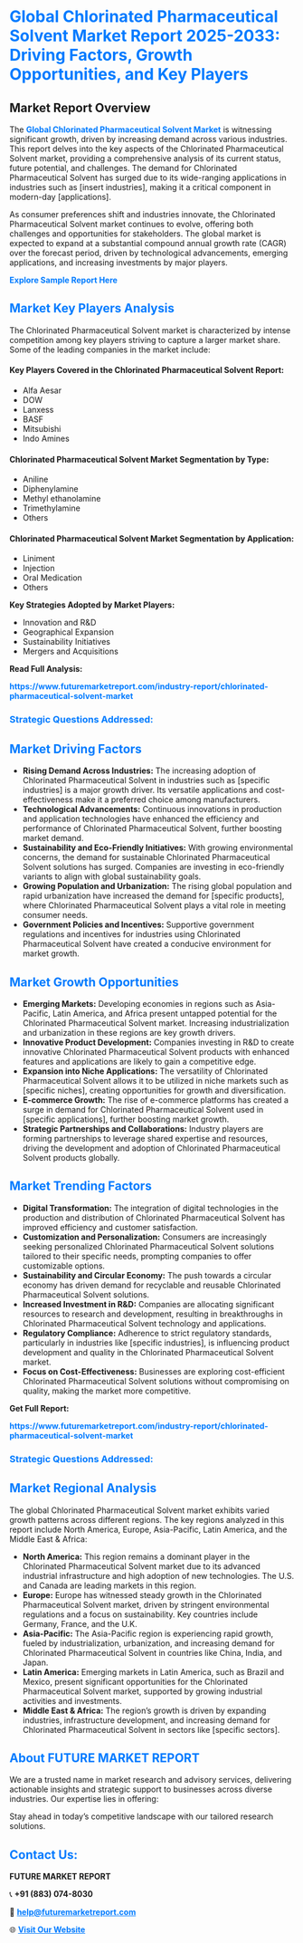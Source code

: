 <h1 style="color: #007BFF;">Global Chlorinated Pharmaceutical Solvent Market Report 2025-2033: Driving Factors, Growth Opportunities, and Key Players</h1>

<section id="overview">
<h2>Market Report Overview</h2>
<p>The <a href="https://www.futuremarketreport.com/industry-report/chlorinated-pharmaceutical-solvent-market" style="color: #007BFF; text-decoration: none;"><strong>Global Chlorinated Pharmaceutical Solvent Market</strong></a> is witnessing significant growth, driven by increasing demand across various industries. This report delves into the key aspects of the Chlorinated Pharmaceutical Solvent market, providing a comprehensive analysis of its current status, future potential, and challenges. The demand for Chlorinated Pharmaceutical Solvent has surged due to its wide-ranging applications in industries such as [insert industries], making it a critical component in modern-day [applications].</p>
<p>As consumer preferences shift and industries innovate, the Chlorinated Pharmaceutical Solvent market continues to evolve, offering both challenges and opportunities for stakeholders. The global market is expected to expand at a substantial compound annual growth rate (CAGR) over the forecast period, driven by technological advancements, emerging applications, and increasing investments by major players.</p>
</section>

<section id="overview">
<p><a href="https://www.futuremarketreport.com/request-sample/reportId=33355" style="color: #007BFF; text-decoration: none;"><strong>Explore Sample Report Here</strong></a></p>
</section>

<section id="key-players">
<h2 style="color: #007BFF;">Market Key Players Analysis</h2>
<p>The Chlorinated Pharmaceutical Solvent market is characterized by intense competition among key players striving to capture a larger market share. Some of the leading companies in the market include:</p>
<h4>Key Players Covered in the Chlorinated Pharmaceutical Solvent Report:</h4>
<ul><li>Alfa Aesar</li><li>DOW</li><li>Lanxess</li><li>BASF</li><li>Mitsubishi</li><li>Indo Amines</li></ul>
<h4>Chlorinated Pharmaceutical Solvent Market Segmentation by Type:</h4>
<ul><li>Aniline</li><li>Diphenylamine</li><li>Methyl ethanolamine</li><li>Trimethylamine</li><li>Others</li></ul>

<h4>Chlorinated Pharmaceutical Solvent Market Segmentation by Application:</h4>
<ul><li>Liniment</li><li>Injection</li><li>Oral Medication</li><li>Others</li></ul>
<p><strong>Key Strategies Adopted by Market Players:</strong></p>
<ul>
<li>Innovation and R&D</li>
<li>Geographical Expansion</li>
<li>Sustainability Initiatives</li>
<li>Mergers and Acquisitions</li>
</ul>
</section>

<section>
<p><strong>Read Full Analysis: </strong></p><a href="https://www.futuremarketreport.com/industry-report/chlorinated-pharmaceutical-solvent-market" style="color: #007BFF; text-decoration: none;"><strong>https://www.futuremarketreport.com/industry-report/chlorinated-pharmaceutical-solvent-market</strong></a>
<h3 style="color: #007BFF;">Strategic Questions Addressed:</h3>
</section>

<section id="driving-factors">
<h2 style="color: #007BFF;">Market Driving Factors</h2>
<ul>
<li><strong>Rising Demand Across Industries:</strong> The increasing adoption of Chlorinated Pharmaceutical Solvent in industries such as [specific industries] is a major growth driver. Its versatile applications and cost-effectiveness make it a preferred choice among manufacturers.</li>
<li><strong>Technological Advancements:</strong> Continuous innovations in production and application technologies have enhanced the efficiency and performance of Chlorinated Pharmaceutical Solvent, further boosting market demand.</li>
<li><strong>Sustainability and Eco-Friendly Initiatives:</strong> With growing environmental concerns, the demand for sustainable Chlorinated Pharmaceutical Solvent solutions has surged. Companies are investing in eco-friendly variants to align with global sustainability goals.</li>
<li><strong>Growing Population and Urbanization:</strong> The rising global population and rapid urbanization have increased the demand for [specific products], where Chlorinated Pharmaceutical Solvent plays a vital role in meeting consumer needs.</li>
<li><strong>Government Policies and Incentives:</strong> Supportive government regulations and incentives for industries using Chlorinated Pharmaceutical Solvent have created a conducive environment for market growth.</li>
</ul>
</section>

<section id="growth-opportunities">
<h2 style="color: #007BFF;">Market Growth Opportunities</h2>
<ul>
<li><strong>Emerging Markets:</strong> Developing economies in regions such as Asia-Pacific, Latin America, and Africa present untapped potential for the Chlorinated Pharmaceutical Solvent market. Increasing industrialization and urbanization in these regions are key growth drivers.</li>
<li><strong>Innovative Product Development:</strong> Companies investing in R&D to create innovative Chlorinated Pharmaceutical Solvent products with enhanced features and applications are likely to gain a competitive edge.</li>
<li><strong>Expansion into Niche Applications:</strong> The versatility of Chlorinated Pharmaceutical Solvent allows it to be utilized in niche markets such as [specific niches], creating opportunities for growth and diversification.</li>
<li><strong>E-commerce Growth:</strong> The rise of e-commerce platforms has created a surge in demand for Chlorinated Pharmaceutical Solvent used in [specific applications], further boosting market growth.</li>
<li><strong>Strategic Partnerships and Collaborations:</strong> Industry players are forming partnerships to leverage shared expertise and resources, driving the development and adoption of Chlorinated Pharmaceutical Solvent products globally.</li>
</ul>
</section>

<section id="trending-factors">
<h2 style="color: #007BFF;">Market Trending Factors</h2>
<ul>
<li><strong>Digital Transformation:</strong> The integration of digital technologies in the production and distribution of Chlorinated Pharmaceutical Solvent has improved efficiency and customer satisfaction.</li>
<li><strong>Customization and Personalization:</strong> Consumers are increasingly seeking personalized Chlorinated Pharmaceutical Solvent solutions tailored to their specific needs, prompting companies to offer customizable options.</li>
<li><strong>Sustainability and Circular Economy:</strong> The push towards a circular economy has driven demand for recyclable and reusable Chlorinated Pharmaceutical Solvent solutions.</li>
<li><strong>Increased Investment in R&D:</strong> Companies are allocating significant resources to research and development, resulting in breakthroughs in Chlorinated Pharmaceutical Solvent technology and applications.</li>
<li><strong>Regulatory Compliance:</strong> Adherence to strict regulatory standards, particularly in industries like [specific industries], is influencing product development and quality in the Chlorinated Pharmaceutical Solvent market.</li>
<li><strong>Focus on Cost-Effectiveness:</strong> Businesses are exploring cost-efficient Chlorinated Pharmaceutical Solvent solutions without compromising on quality, making the market more competitive.</li>
</ul>
</section>

<section>
<p><strong>Get Full Report: </strong></p><a href="https://www.futuremarketreport.com/industry-report/chlorinated-pharmaceutical-solvent-market" style="color: #007BFF; text-decoration: none;"><strong>https://www.futuremarketreport.com/industry-report/chlorinated-pharmaceutical-solvent-market</strong></a>
<h3 style="color: #007BFF;">Strategic Questions Addressed:</h3>
</section>


<section id="regional-analysis">
<h2 style="color: #007BFF;">Market Regional Analysis</h2>
<p>The global Chlorinated Pharmaceutical Solvent market exhibits varied growth patterns across different regions. The key regions analyzed in this report include North America, Europe, Asia-Pacific, Latin America, and the Middle East & Africa:</p>
<ul>
<li><strong>North America:</strong> This region remains a dominant player in the Chlorinated Pharmaceutical Solvent market due to its advanced industrial infrastructure and high adoption of new technologies. The U.S. and Canada are leading markets in this region.</li>
<li><strong>Europe:</strong> Europe has witnessed steady growth in the Chlorinated Pharmaceutical Solvent market, driven by stringent environmental regulations and a focus on sustainability. Key countries include Germany, France, and the U.K.</li>
<li><strong>Asia-Pacific:</strong> The Asia-Pacific region is experiencing rapid growth, fueled by industrialization, urbanization, and increasing demand for Chlorinated Pharmaceutical Solvent in countries like China, India, and Japan.</li>
<li><strong>Latin America:</strong> Emerging markets in Latin America, such as Brazil and Mexico, present significant opportunities for the Chlorinated Pharmaceutical Solvent market, supported by growing industrial activities and investments.</li>
<li><strong>Middle East & Africa:</strong> The region’s growth is driven by expanding industries, infrastructure development, and increasing demand for Chlorinated Pharmaceutical Solvent in sectors like [specific sectors].</li>
</ul>
</section>

<footer>
<h2 style="color: #007BFF;">About FUTURE MARKET REPORT</h2>
<p>We are a trusted name in market research and advisory services, delivering actionable insights and strategic support to businesses across diverse industries. Our expertise lies in offering:</p>

<p>Stay ahead in today’s competitive landscape with our tailored research solutions.</p>

<h2 style="color: #007BFF;">Contact Us:</h2>
<p><strong>FUTURE MARKET REPORT</strong></p>
<p>📞 <strong>+91 (883) 074-8030</strong></p>
<p>📧 <strong><a href="mailto:help@futuremarketreport.com" style="color: #007BFF;">help@futuremarketreport.com</a></strong></p>
<p>🌐 <strong><a href="https://www.futuremarketreport.com/" style="color: #007BFF;">Visit Our Website</a></strong></p>
</footer>